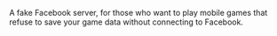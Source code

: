 A fake Facebook server, for those who want to play mobile games that refuse to save your game data without connecting to Facebook.
